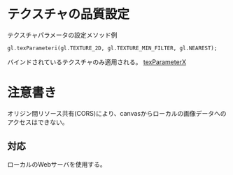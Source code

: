 # テクスチャの品質設定

テクスチャパラメータの設定メソッド例

`gl.texParameteri(gl.TEXTURE_2D, gl.TEXTURE_MIN_FILTER, gl.NEAREST);`

バインドされているテクスチャのみ適用される。
[texParameterX](https://developer.mozilla.org/en-US/docs/Web/API/WebGLRenderingContext/texParameter)

# 注意書き

オリジン間リソース共有(CORS)により、canvasからローカルの画像データへのアクセスはできない。

## 対応

ローカルのWebサーバを使用する。
